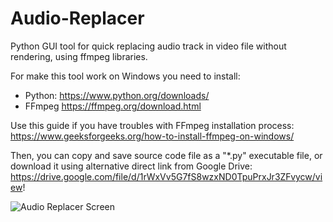 # Audio-Replacer
Python GUI tool for quick replacing audio track in video file without rendering, using ffmpeg libraries.

For make this tool work on Windows you need to install:
- Python: https://www.python.org/downloads/ 
- FFmpeg https://ffmpeg.org/download.html 

Use this guide if you have troubles with FFmpeg installation process: https://www.geeksforgeeks.org/how-to-install-ffmpeg-on-windows/

Then, you can copy and save source code file as a "*.py" executable file, or download it using alternative direct link from Google Drive: https://drive.google.com/file/d/1rWxVv5G7fS8wzxND0TpuPrxJr3ZFvycw/view!

![Audio Replacer Screen](https://user-images.githubusercontent.com/110354068/182044385-594fe99a-bba7-47c9-a638-51d9952bc4f9.jpg)
